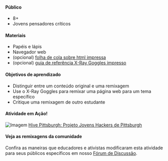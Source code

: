 #### Público

* 8+
* Jovens pensadores críticos

#### Materiais


* Papéis e lápis
* Navegador web
* (opcional) [folha de cola sobre html impressa](https://mozteach.makes.org/thimble/html-cheatsheet)
* (opcional) [guia de referência X-Ray Goggles impresso](https://mozteach.makes.org/thimble/xray-goggles-cheatsheet)


#### Objetivos de aprendizado

* Distinguir entre um conteúdo original e uma remixagem
* Use o X-Ray Goggles para remixar uma página web para um tema específico
* Critique uma remixagem de outro estudante

#### Atividade em Ação!

![Imagem](http://mozilla.github.io/webmaker-curriculum/images/hackthenews-action.jpg)
[Hive Pittsburgh: Projeto Jovens Hackers de Pittsburgh](http://hivepgh.sproutfund.org/blog/2014/12/15/pittsburgh-project-youth-get-hacking/)

#### Veja as remixagens da comunidade

Confira as maneiras que educadores e ativistas modificaram esta atividade para seus públicos específicos em nosso [Fórum de Discussão](https://discourse.webmaker.org/c/curriculum).